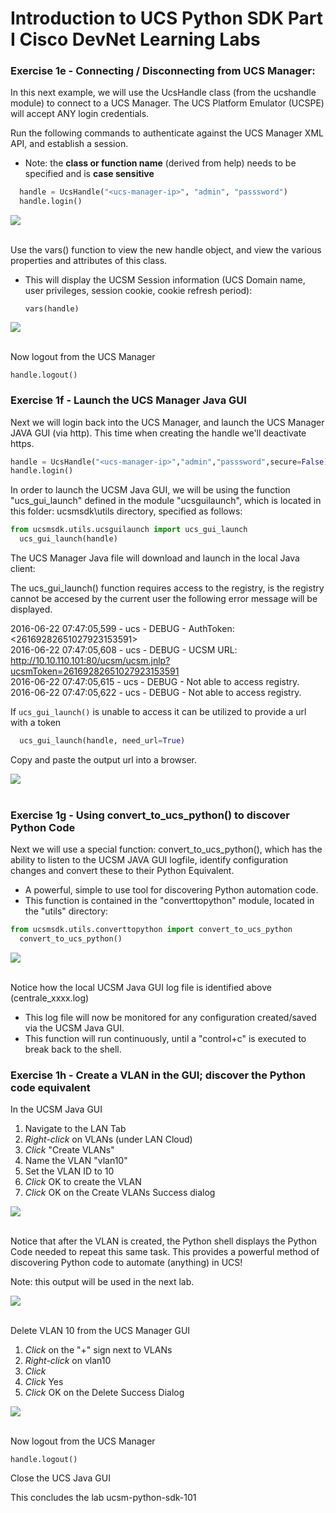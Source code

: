 # Introduction to UCS Python SDK Part I Cisco DevNet Learning Labs

### Exercise 1e - Connecting / Disconnecting from UCS Manager:

  In this next example, we will use the UcsHandle class (from the ucshandle module) to connect to a UCS Manager.   The UCS Platform Emulator (UCSPE)  will accept ANY login credentials.

  Run the following commands to authenticate against the UCS Manager XML API, and establish a session.

  -	Note:  the <strong>class or function name</strong> (derived from help) needs to be specified and is <strong>case sensitive</strong>

  ```Python
	handle = UcsHandle("<ucs-manager-ip>", "admin", "passsword")
	handle.login()
  ```

  ![](/posts/files/ucsm-python-sdk-101/assets/images/ucsm-python-sdk-101-09.png)</br></br>

  Use the vars() function to view the new handle object, and view the various properties and attributes of this class.  

  -	This will display the UCSM Session information (UCS Domain name, user privileges, session cookie, cookie refresh period):

	`vars(handle)`

  ![](/posts/files/ucsm-python-sdk-101/assets/images/ucsm-python-sdk-101-10.png)</br></br>

  Now logout from the UCS Manager

  `handle.logout()`

### Exercise 1f - Launch the UCS Manager Java GUI

  Next we will login back into the UCS Manager, and launch the UCS Manager JAVA GUI (via http). This time when creating the handle we'll deactivate https.

  ```Python
  handle = UcsHandle("<ucs-manager-ip>","admin","passsword",secure=False)
  handle.login()
  ```

  In order to launch the UCSM Java GUI, we will be using the function "ucs_gui_launch" defined in the module "ucsguilaunch", which is located in this folder:  ucsmsdk\utils directory, specified as follows:

  ```Python
  from ucsmsdk.utils.ucsguilaunch import ucs_gui_launch
	ucs_gui_launch(handle)
  ```

  The UCS Manager Java file will download and launch in the local Java client:

  The ucs_gui_launch() function requires access to the registry, is the registry cannot be accesed by the current user the following error message will be displayed.

  2016-06-22 07:47:05,599 - ucs - DEBUG - AuthToken: <26169282651027923153591></br>
  2016-06-22 07:47:05,608 - ucs - DEBUG - UCSM URL: <http://10.10.110.101:80/ucsm/ucsm.jnlp?ucsmToken=26169282651027923153591></br>
  2016-06-22 07:47:05,615 - ucs - DEBUG - Not able to access registry.</br>
  2016-06-22 07:47:05,622 - ucs - DEBUG - Not able to access registry.</br>

  If `ucs_gui_launch()` is unable to access it can be utilized to provide a url with a token

  ```Python
	ucs_gui_launch(handle, need_url=True)
  ```

  Copy and paste the output url into a browser.

  ![](/posts/files/ucsm-python-sdk-101/assets/images/ucsm-python-sdk-101-11.png)</br></br>

### Exercise 1g - Using convert_to_ucs_python() to discover Python Code

  Next we will use a special function: convert_to_ucs_python(), which has the ability to listen to the UCSM JAVA GUI logfile, identify configuration changes and convert these to their Python Equivalent.

  -	A powerful, simple to use tool for discovering Python automation code.
  -	This function is contained in the "converttopython" module, located in the "utils" directory:

  ```python
  from ucsmsdk.utils.converttopython import convert_to_ucs_python
	convert_to_ucs_python()
  ```

  ![](/posts/files/ucsm-python-sdk-101/assets/images/ucsm-python-sdk-101-12.png)</br></br>

  Notice how the local UCSM Java GUI log file is identified above (centrale_xxxx.log)

  -	This log file will now be monitored for any configuration created/saved via the UCSM Java GUI.
  -	This function will run continuously, until a "control+c" is executed to break back to the shell.

### Exercise 1h - Create a VLAN in the GUI; discover the Python code equivalent

  In the UCSM Java GUI

  1. Navigate to the LAN Tab
  2. *Right-click* on VLANs (under LAN Cloud)
  3. *Click* "Create VLANs"
  4. Name the VLAN "vlan10"
  5. Set the VLAN ID to 10
  6. *Click* OK to create the VLAN
  7. *Click* OK on the Create VLANs Success dialog

  ![](/posts/files/ucsm-python-sdk-101/assets/images/ucsm-python-sdk-101-13.png)</br></br>

  Notice that after the VLAN is created, the Python shell displays the Python Code needed to repeat this same task. This provides a powerful method of discovering Python code to automate (anything) in UCS!

  Note:  this output will be used in the next lab.

  ![](/posts/files/ucsm-python-sdk-101/assets/images/ucsm-python-sdk-101-14.png)</br></br>

  Delete VLAN 10 from the UCS Manager GUI

  1. *Click* on the "+" sign next to VLANs
  2. *Right-click* on vlan10
  3. *Click*
  5. *Click* Yes
  6. *Click* OK on the Delete Success Dialog

  ![](/posts/files/ucsm-python-sdk-101/assets/images/ucsm-python-sdk-101-15.png)</br></br>

  Now logout from the UCS Manager

  `handle.logout()`

  Close the UCS Java GUI

This concludes the lab ucsm-python-sdk-101
